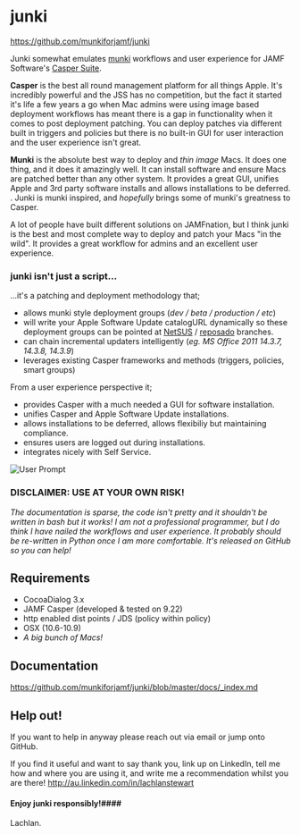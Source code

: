 junki
=====

https://github.com/munkiforjamf/junki


Junki somewhat emulates [munki](https://code.google.com/p/munki/) workflows and user experience for JAMF Software's [Casper Suite](http://www.jamfsoftware.com/products/casper-suite/).  

**Casper** is the best all round management platform for all things Apple. It's incredibly powerful and the JSS has no competition, but the fact it started it's life a few years a go when Mac admins were using image based deployment workflows has meant there is a gap in functionality when it comes to post deployment patching. You can deploy patches via different built in triggers and policies but  there is no built-in GUI for user interaction and the user experience isn't great.

**Munki** is the absolute best way to deploy and *thin image* Macs. It does one thing, and it does it amazingly well. It can install software and ensure Macs are patched better than any other system. It provides a great GUI, unifies Apple and 3rd party software installs and allows installations to be deferred. . Junki is munki inspired, and *hopefully* brings some of munki's greatness to Casper.

A lot of people have built different solutions on JAMFnation, but I think junki is the best and most complete way to deploy and patch your Macs "in the wild". It provides a great workflow for admins and an excellent user experience.

### junki isn't just a script... ###
  
...it's a patching and deployment methodology that;  

* allows munki style deployment groups (*dev / beta / production / etc*)
* will write your Apple Software Update catalogURL dynamically so these deployment groups can be pointed at [NetSUS](https://jamfnation.jamfsoftware.com/viewProduct.html?id=180&view=info) / [reposado](https://github.com/wdas/reposado) branches.
* can chain incremental updaters intelligently (*eg. MS Office 2011 14.3.7, 14.3.8, 14.3.9*)
* leverages existing Casper frameworks and methods (triggers, policies, smart groups) 

From a user experience perspective it;   

* provides Casper with a much needed a GUI for software installation.
* unifies Casper and Apple Software Update installations.
* allows installations to be deferred, allows flexibiliy but maintaining compliance.
* ensures users are logged out during installations.
* integrates nicely with Self Service.

![User Prompt](https://raw.githubusercontent.com/munkiforjamf/junki/master/docs/images/prompt.png)

### DISCLAIMER: USE AT YOUR OWN RISK! ###

*The documentation is sparse, the code isn't pretty and it shouldn't be written in bash but it works! I am not a professional programmer, but I do think I have nailed the workflows and user experience. It probably should be re-written in Python once I am more comfortable. It's released on GitHub so you can help!*


Requirements
------------
* CocoaDialog 3.x
* JAMF Casper (developed & tested on 9.22)
* http enabled dist points / JDS (policy within policy)
* OSX (10.6-10.9)
* *A big bunch of Macs!*


Documentation
-------------
     
https://github.com/munkiforjamf/junki/blob/master/docs/_index.md 


Help out!
---------


If you want to help in anyway please reach out via email or jump onto GitHub.

If you find it useful and want to say thank you, link up on LinkedIn, tell me how and where you are using it, and write me a recommendation whilst you are there! http://au.linkedin.com/in/lachlanstewart  
  
#### Enjoy junki responsibly!####

Lachlan.


